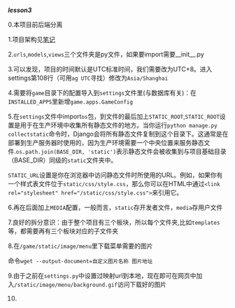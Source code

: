 ***lesson3***

0.本项目前后端分离


1.项目架构见[笔记](https://www.acwing.com/file_system/file/content/whole/index/content/3199626/)


2.`urls`,`models`,`views`三个文件夹是py文件，如果要import需要__init__.py


3.可以发现，项目的时间默认是UTC标准时间，我们需要改为UTC+8。进入settings第108行（可用`ag UTC`寻找）修改为`Asia/Shanghai`


4.需要将`game`目录下的配置导入到`settings`文件里(与数据库有关)：在`INSTALLED_APPS`里新增`game.apps.GameConfig`

5.在`settings`文件中import`os`包，到文件的最后加上`STATIC_ROOT`,`STATIC_ROOT`设置是用于在生产环境中收集所有静态文件的地方。当你运行`python manage.py collectstatic`命令时，Django会将所有静态文件复制到这个目录下。这通常是在部署到生产服务器时使用的，因为生产环境需要一个中央位置来服务静态文件.`os.path.join(BASE_DIR, 'static')`表示静态文件会被收集到与项目基础目录（BASE_DIR）同级的`static`文件夹中。


`STATIC_URL`设置是你在浏览器中访问静态文件时所使用的URL。例如，如果你有一个样式表文件位于`static/css/style.css`，那么你可以在HTML中通过`<link rel="stylesheet" href="/static/css/style.css">`来引用它。


6.再在后面加上`MEDIA`配置，一般而言，`static`存开发者文件，`media`存用户文件


7.良好的拆分意识：由于整个项目有三个板块，所以每个文件夹,比如`templates`等，都需要再有三个板块对应的子文件夹


8.在`/game/static/image/menu`里下载菜单需要的图片

命令`wget --output-document=自定义图片名称 图片地址`


9.由于之前在`settings.py`中设置过映射url到本地，现在即可在网页中加入`/static/image/menu/background.gif`访问下载好的图片

10.
